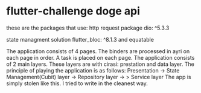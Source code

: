 
# flutter-challenge doge api 

these are the packages that use: 
http request package 
dio: ^5.3.3

state managment solution
flutter_bloc: ^8.1.3 and equatable


The application consists of 4 pages. The binders are processed in ayri on each page in order. A task is placed on each page. The application consists of 2 main layers. These layers are with cirasi: prestation and data layer. The principle of playing the application is as follows:
Presentation -> State Management(Cubit) layer -> Repository layer -> > Service layer
The app is simply stolen like this. I tried to write in the cleanest way.

